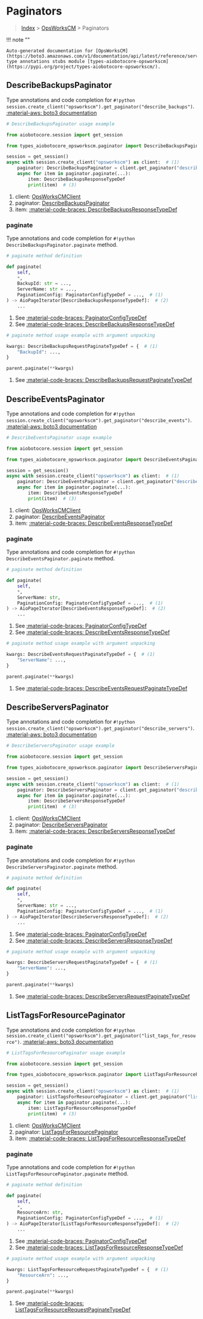 # Paginators

> [Index](../README.md) > [OpsWorksCM](./README.md) > Paginators

!!! note ""

    Auto-generated documentation for [OpsWorksCM](https://boto3.amazonaws.com/v1/documentation/api/latest/reference/services/opsworkscm.html#opsworkscm)
    type annotations stubs module [types-aiobotocore-opsworkscm](https://pypi.org/project/types-aiobotocore-opsworkscm/).

## DescribeBackupsPaginator

Type annotations and code completion for `#!python session.create_client("opsworkscm").get_paginator("describe_backups")`.
[:material-aws: boto3 documentation](https://boto3.amazonaws.com/v1/documentation/api/latest/reference/services/opsworkscm/paginator/DescribeBackups.html#OpsWorksCM.Paginator.DescribeBackups)

```python
# DescribeBackupsPaginator usage example

from aiobotocore.session import get_session

from types_aiobotocore_opsworkscm.paginator import DescribeBackupsPaginator

session = get_session()
async with session.create_client("opsworkscm") as client:  # (1)
    paginator: DescribeBackupsPaginator = client.get_paginator("describe_backups")  # (2)
    async for item in paginator.paginate(...):
        item: DescribeBackupsResponseTypeDef
        print(item)  # (3)
```

1. client: [OpsWorksCMClient](./client.md)
2. paginator: [DescribeBackupsPaginator](./paginators.md#describebackupspaginator)
3. item: [:material-code-braces: DescribeBackupsResponseTypeDef](./type_defs.md#describebackupsresponsetypedef) 


### paginate

Type annotations and code completion for `#!python DescribeBackupsPaginator.paginate` method.

```python
# paginate method definition

def paginate(
    self,
    *,
    BackupId: str = ...,
    ServerName: str = ...,
    PaginationConfig: PaginatorConfigTypeDef = ...,  # (1)
) -> AioPageIterator[DescribeBackupsResponseTypeDef]:  # (2)
    ...
```

1. See [:material-code-braces: PaginatorConfigTypeDef](./type_defs.md#paginatorconfigtypedef) 
2. See [:material-code-braces: DescribeBackupsResponseTypeDef](./type_defs.md#describebackupsresponsetypedef) 


```python
# paginate method usage example with argument unpacking

kwargs: DescribeBackupsRequestPaginateTypeDef = {  # (1)
    "BackupId": ...,
}

parent.paginate(**kwargs)
```

1. See [:material-code-braces: DescribeBackupsRequestPaginateTypeDef](./type_defs.md#describebackupsrequestpaginatetypedef) 
## DescribeEventsPaginator

Type annotations and code completion for `#!python session.create_client("opsworkscm").get_paginator("describe_events")`.
[:material-aws: boto3 documentation](https://boto3.amazonaws.com/v1/documentation/api/latest/reference/services/opsworkscm/paginator/DescribeEvents.html#OpsWorksCM.Paginator.DescribeEvents)

```python
# DescribeEventsPaginator usage example

from aiobotocore.session import get_session

from types_aiobotocore_opsworkscm.paginator import DescribeEventsPaginator

session = get_session()
async with session.create_client("opsworkscm") as client:  # (1)
    paginator: DescribeEventsPaginator = client.get_paginator("describe_events")  # (2)
    async for item in paginator.paginate(...):
        item: DescribeEventsResponseTypeDef
        print(item)  # (3)
```

1. client: [OpsWorksCMClient](./client.md)
2. paginator: [DescribeEventsPaginator](./paginators.md#describeeventspaginator)
3. item: [:material-code-braces: DescribeEventsResponseTypeDef](./type_defs.md#describeeventsresponsetypedef) 


### paginate

Type annotations and code completion for `#!python DescribeEventsPaginator.paginate` method.

```python
# paginate method definition

def paginate(
    self,
    *,
    ServerName: str,
    PaginationConfig: PaginatorConfigTypeDef = ...,  # (1)
) -> AioPageIterator[DescribeEventsResponseTypeDef]:  # (2)
    ...
```

1. See [:material-code-braces: PaginatorConfigTypeDef](./type_defs.md#paginatorconfigtypedef) 
2. See [:material-code-braces: DescribeEventsResponseTypeDef](./type_defs.md#describeeventsresponsetypedef) 


```python
# paginate method usage example with argument unpacking

kwargs: DescribeEventsRequestPaginateTypeDef = {  # (1)
    "ServerName": ...,
}

parent.paginate(**kwargs)
```

1. See [:material-code-braces: DescribeEventsRequestPaginateTypeDef](./type_defs.md#describeeventsrequestpaginatetypedef) 
## DescribeServersPaginator

Type annotations and code completion for `#!python session.create_client("opsworkscm").get_paginator("describe_servers")`.
[:material-aws: boto3 documentation](https://boto3.amazonaws.com/v1/documentation/api/latest/reference/services/opsworkscm/paginator/DescribeServers.html#OpsWorksCM.Paginator.DescribeServers)

```python
# DescribeServersPaginator usage example

from aiobotocore.session import get_session

from types_aiobotocore_opsworkscm.paginator import DescribeServersPaginator

session = get_session()
async with session.create_client("opsworkscm") as client:  # (1)
    paginator: DescribeServersPaginator = client.get_paginator("describe_servers")  # (2)
    async for item in paginator.paginate(...):
        item: DescribeServersResponseTypeDef
        print(item)  # (3)
```

1. client: [OpsWorksCMClient](./client.md)
2. paginator: [DescribeServersPaginator](./paginators.md#describeserverspaginator)
3. item: [:material-code-braces: DescribeServersResponseTypeDef](./type_defs.md#describeserversresponsetypedef) 


### paginate

Type annotations and code completion for `#!python DescribeServersPaginator.paginate` method.

```python
# paginate method definition

def paginate(
    self,
    *,
    ServerName: str = ...,
    PaginationConfig: PaginatorConfigTypeDef = ...,  # (1)
) -> AioPageIterator[DescribeServersResponseTypeDef]:  # (2)
    ...
```

1. See [:material-code-braces: PaginatorConfigTypeDef](./type_defs.md#paginatorconfigtypedef) 
2. See [:material-code-braces: DescribeServersResponseTypeDef](./type_defs.md#describeserversresponsetypedef) 


```python
# paginate method usage example with argument unpacking

kwargs: DescribeServersRequestPaginateTypeDef = {  # (1)
    "ServerName": ...,
}

parent.paginate(**kwargs)
```

1. See [:material-code-braces: DescribeServersRequestPaginateTypeDef](./type_defs.md#describeserversrequestpaginatetypedef) 
## ListTagsForResourcePaginator

Type annotations and code completion for `#!python session.create_client("opsworkscm").get_paginator("list_tags_for_resource")`.
[:material-aws: boto3 documentation](https://boto3.amazonaws.com/v1/documentation/api/latest/reference/services/opsworkscm/paginator/ListTagsForResource.html#OpsWorksCM.Paginator.ListTagsForResource)

```python
# ListTagsForResourcePaginator usage example

from aiobotocore.session import get_session

from types_aiobotocore_opsworkscm.paginator import ListTagsForResourcePaginator

session = get_session()
async with session.create_client("opsworkscm") as client:  # (1)
    paginator: ListTagsForResourcePaginator = client.get_paginator("list_tags_for_resource")  # (2)
    async for item in paginator.paginate(...):
        item: ListTagsForResourceResponseTypeDef
        print(item)  # (3)
```

1. client: [OpsWorksCMClient](./client.md)
2. paginator: [ListTagsForResourcePaginator](./paginators.md#listtagsforresourcepaginator)
3. item: [:material-code-braces: ListTagsForResourceResponseTypeDef](./type_defs.md#listtagsforresourceresponsetypedef) 


### paginate

Type annotations and code completion for `#!python ListTagsForResourcePaginator.paginate` method.

```python
# paginate method definition

def paginate(
    self,
    *,
    ResourceArn: str,
    PaginationConfig: PaginatorConfigTypeDef = ...,  # (1)
) -> AioPageIterator[ListTagsForResourceResponseTypeDef]:  # (2)
    ...
```

1. See [:material-code-braces: PaginatorConfigTypeDef](./type_defs.md#paginatorconfigtypedef) 
2. See [:material-code-braces: ListTagsForResourceResponseTypeDef](./type_defs.md#listtagsforresourceresponsetypedef) 


```python
# paginate method usage example with argument unpacking

kwargs: ListTagsForResourceRequestPaginateTypeDef = {  # (1)
    "ResourceArn": ...,
}

parent.paginate(**kwargs)
```

1. See [:material-code-braces: ListTagsForResourceRequestPaginateTypeDef](./type_defs.md#listtagsforresourcerequestpaginatetypedef) 

